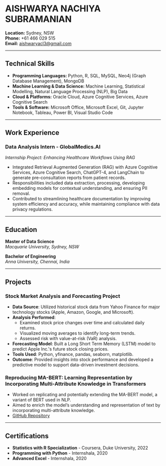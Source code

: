 # AISHWARYA NACHIYA SUBRAMANIAN

**Location:** Sydney, NSW  
**Phone:** +61 466 029 515  
**Email:** aishwaryacl3@gmail.com  

---

## Technical Skills
- **Programming Languages:** Python, R, SQL, MySQL, Neo4j (Graph Database Management), MongoDB
- **Machine Learning & Data Science:** Machine Learning, Statistical Modelling, Natural Language Processing (NLP), Big Data
- **Cloud & Platforms:** Oracle Cloud, Azure Cognitive Services, Azure Cognitive Search
- **Tools & Software:** Microsoft Office, Microsoft Excel, Git, Jupyter Notebook, Tableau, Power BI, Visual Studio Code

---

## Work Experience

### **Data Analysis Intern - GlobalMedics.AI**
*Internship Project: Enhancing Healthcare Workflows Using RAG*  
- Integrated Retrieval Augmented Generation (RAG) with Azure Cognitive Services, Azure Cognitive Search, ChatGPT-4, and LangChain to generate pre-consultation reports from patient records.
- Responsibilities included data extraction, processing, developing embedding models for contextual understanding, and ensuring PII removal.
- Contributed to streamlining healthcare documentation by improving system efficiency and accuracy, while maintaining compliance with data privacy regulations.

---

## Education

**Master of Data Science**  
*Macquarie University, Sydney, NSW*

**Bachelor of Engineering**  
*Anna University, Chennai, India*

---

## Projects

### Stock Market Analysis and Forecasting Project

- **Data Source**: Utilized historical stock data from Yahoo Finance for major technology stocks (Apple, Amazon, Google, and Microsoft).
- **Analysis Performed**:
  - Examined stock price changes over time and calculated daily returns.
  - Visualized moving averages to identify long-term trends.
  - Assessed risk with value-at-risk (VaR) analysis.
- **Forecasting Model**: Built a Long Short Term Memory (LSTM) model to predict Apple Inc.'s future stock closing prices.
- **Tools Used**: Python, yfinance, pandas, seaborn, matplotlib.
- **Outcome**: Provided insights into stock performance and developed a predictive model to support data-driven investment decisions.


### Reproducing MA-BERT: Learning Representation by Incorporating Multi-Attribute Knowledge in Transformers
- Worked on replicating and potentially extending the MA-BERT model, a variant of BERT used in NLP.
- Aimed to enrich the model’s understanding and representation of text by incorporating multi-attribute knowledge.
- [GitHub Repository](https://github.com/AishwaryaNachiya/Final-Report-COMP8240)


---

## Certifications
- **Statistics with R Specialization** - Coursera, Duke University, 2022
- **Programming with Python** - Internshala, 2020
- **Advanced Excel** - Internshala, 2020
